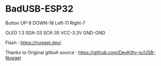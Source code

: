 # BadUSB-ESP32

Button
UP-9
DOWN-18
Left-11
Right-7

OLED 1.3
SDA-33
SCK-35
VCC-3.3V
GND-GND

Flash : https://nugget.dev/

Thanks to Original gitbuh source : https://github.com/DevKitty-io/USB-Nugget
